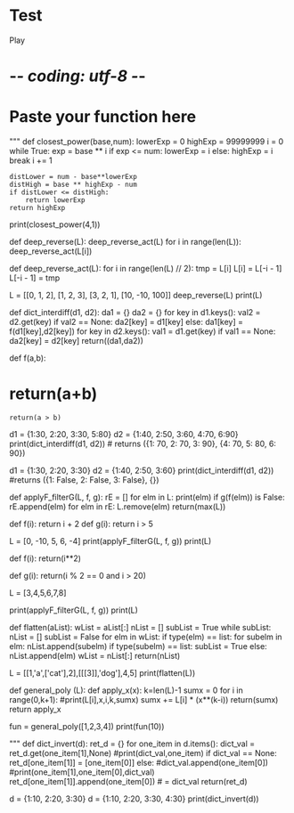# Test
Play

# -*- coding: utf-8 -*-

# Paste your function here
"""
def closest_power(base,num):
    lowerExp = 0
    highExp = 99999999
    i = 0
    while True:
        exp = base ** i
        if exp <= num:
            lowerExp = i
        else:
            highExp = i
            break
        i += 1

    distLower = num - base**lowerExp
    distHigh = base ** highExp - num
    if distLower <= distHigh:
        return lowerExp
    return highExp

print(closest_power(4,1))


def deep_reverse(L):
    deep_reverse_act(L)
    for i in range(len(L)):
        deep_reverse_act(L[i])


def deep_reverse_act(L):
     for i in range(len(L) // 2):
        tmp = L[i]
        L[i] = L[-i - 1]
        L[-i - 1] = tmp

L = [[0, 1, 2], [1, 2, 3], [3, 2, 1], [10, -10, 100]]
deep_reverse(L)
print(L)



def dict_interdiff(d1, d2):
    da1 = {}
    da2 = {}
    for key in d1.keys():
        val2 = d2.get(key)
        if val2 == None:
            da2[key] = d1[key]
        else:
            da1[key] = f(d1[key],d2[key])
    for key in d2.keys():
        val1 = d1.get(key)
        if val1 == None:
            da2[key] = d2[key]
    return((da1,da2))

def f(a,b):
#    return(a+b)
    return(a > b)


d1 = {1:30, 2:20, 3:30, 5:80}
d2 = {1:40, 2:50, 3:60, 4:70, 6:90}
print(dict_interdiff(d1, d2)) # returns ({1: 70, 2: 70, 3: 90}, {4: 70, 5: 80, 6: 90})


d1 = {1:30, 2:20, 3:30}
d2 = {1:40, 2:50, 3:60}
print(dict_interdiff(d1, d2)) #returns ({1: False, 2: False, 3: False}, {})


def applyF_filterG(L, f, g):
    rE = []
    for elm in L:
        print(elm)
        if g(f(elm)) is False:
            rE.append(elm)
    for elm in rE:
        L.remove(elm)
    return(max(L))

def f(i):
    return i + 2
def g(i):
    return i > 5

L = [0, -10, 5, 6, -4]
print(applyF_filterG(L, f, g))
print(L)

def f(i):
     return(i**2)

def g(i):
     return(i % 2 == 0 and i > 20)

L = [3,4,5,6,7,8]

print(applyF_filterG(L, f, g))
print(L)


def flatten(aList):
    wList = aList[:]
    nList = []
    subList = True
    while subList:
        nList = []
        subList = False
        for elm in wList:
            if type(elm) == list:
                for subelm in elm:
                    nList.append(subelm)
                    if type(subelm) == list:
                        subList = True
            else:
                nList.append(elm)
        wList = nList[:]
    return(nList)

L = [[1,'a',['cat'],2],[[[3]],'dog'],4,5]
print(flatten(L))


def general_poly (L):
    def apply_x(x):
        k=len(L)-1
        sumx = 0
        for i in range(0,k+1):
            #print(L[i],x,i,k,sumx)
            sumx += L[i] * (x**(k-i))
        return(sumx)
    return apply_x

fun = general_poly([1,2,3,4])
print(fun(10))

"""
def dict_invert(d):
    ret_d = {}
    for one_item in d.items():
        dict_val = ret_d.get(one_item[1],None)
        #print(dict_val,one_item)
        if dict_val == None:
            ret_d[one_item[1]] = [one_item[0]]
        else:
            #dict_val.append(one_item[0])
            #print(one_item[1],one_item[0],dict_val)
            ret_d[one_item[1]].append(one_item[0]) # = dict_val
    return(ret_d)

d = {1:10, 2:20, 3:30}
d = {1:10, 2:20, 3:30, 4:30}
print(dict_invert(d))
